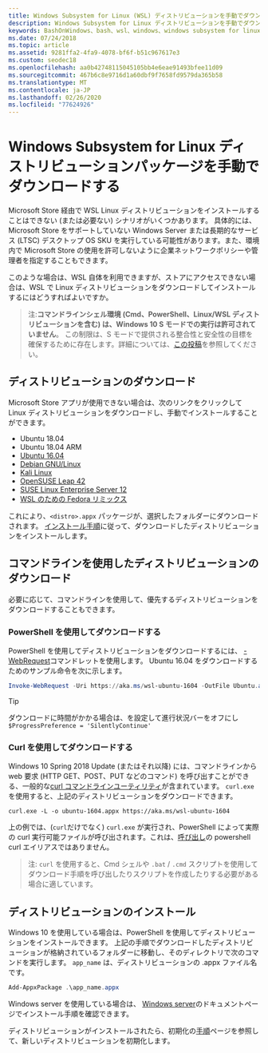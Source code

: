 ```yaml
---
title: Windows Subsystem for Linux (WSL) ディストリビューションを手動でダウンロードする
description: Windows Subsystem for Linux ディストリビューションを手動でダウンロードする方法について説明します。
keywords: BashOnWindows、bash、wsl、windows、windows subsystem for linux、WSL、windows subsystem、ディストリビューション、ubuntu、openSUSE、SLES、debian、kali
ms.date: 07/24/2018
ms.topic: article
ms.assetid: 9281ffa2-4fa9-4078-bf6f-b51c967617e3
ms.custom: seodec18
ms.openlocfilehash: aa0b42748115045105bb4e6eae91493bfee11d09
ms.sourcegitcommit: 467b6c8e9716d1a60dbf9f7658fd9579da365b58
ms.translationtype: MT
ms.contentlocale: ja-JP
ms.lasthandoff: 02/26/2020
ms.locfileid: "77624926"
---
```

# <a name="manually-download-windows-subsystem-for-linux-distro-packages"></a>Windows Subsystem for Linux ディストリビューションパッケージを手動でダウンロードする

Microsoft Store 経由で WSL Linux ディストリビューションをインストールすることはできない (または必要ない) シナリオがいくつかあります。 具体的には、Microsoft Store をサポートしていない Windows Server または長期的なサービス (LTSC) デスクトップ OS SKU を実行している可能性があります。また、環境内で Microsoft Store の使用を許可しないように企業ネットワークポリシーや管理者を指定することもできます。

このような場合は、WSL 自体を利用できますが、ストアにアクセスできない場合は、WSL で Linux ディストリビューションをダウンロードしてインストールするにはどうすればよいですか。

> 注:**コマンドラインシェル環境 (Cmd、PowerShell、Linux/WSL ディストリビューションを含む) は、Windows 10 S モードでの実行は許可されていません**。 この制限は、S モードで提供される整合性と安全性の目標を確保するために存在します。詳細については、[この投稿](https://blogs.msdn.microsoft.com/commandline/2017/05/18/will-linux-distros-run-on-windows-10-s/)を参照してください。

## <a name="downloading-distros"></a>ディストリビューションのダウンロード

Microsoft Store アプリが使用できない場合は、次のリンクをクリックして Linux ディストリビューションをダウンロードし、手動でインストールすることができます。
<!-- * [Ubuntu 18.04](https://aka.ms/wsl-ubuntu-1804)
* [Ubuntu 18.04 ARM](https://aka.ms/wsl-ubuntu-1804-arm) -->
* Ubuntu 18.04
* Ubuntu 18.04 ARM
* [Ubuntu 16.04](https://aka.ms/wsl-ubuntu-1604)
* [Debian GNU/Linux](https://aka.ms/wsl-debian-gnulinux)
* [Kali Linux](https://aka.ms/wsl-kali-linux-new)
* [OpenSUSE Leap 42](https://aka.ms/wsl-opensuse-42)
* [SUSE Linux Enterprise Server 12](https://aka.ms/wsl-sles-12)
* [WSL のための Fedora リミックス](https://github.com/WhitewaterFoundry/WSLFedoraRemix/releases/)

これにより、`<distro>.appx` パッケージが、選択したフォルダーにダウンロードされます。 [インストール手順](#installing-your-distro)に従って、ダウンロードしたディストリビューションをインストールします。

## <a name="downloading-distros-via-the-command-line"></a>コマンドラインを使用したディストリビューションのダウンロード
必要に応じて、コマンドラインを使用して、優先するディストリビューションをダウンロードすることもできます。

 ### <a name="download-using-powershell"></a>PowerShell を使用してダウンロードする
 PowerShell を使用してディストリビューションをダウンロードするには、 [-WebRequest](https://msdn.microsoft.com/powershell/reference/5.1/microsoft.powershell.utility/invoke-webrequest)コマンドレットを使用します。 Ubuntu 16.04 をダウンロードするためのサンプル命令を次に示します。

```powershell
Invoke-WebRequest -Uri https://aka.ms/wsl-ubuntu-1604 -OutFile Ubuntu.appx -UseBasicParsing
```

> [!TIP]
> ダウンロードに時間がかかる場合は、を設定して進行状況バーをオフにし `$ProgressPreference = 'SilentlyContinue'`

### <a name="download-using-curl"></a>Curl を使用してダウンロードする
Windows 10 Spring 2018 Update (またはそれ以降) には、コマンドラインから web 要求 (HTTP GET、POST、PUT などのコマンド) を呼び出すことができる、一般的な[curl コマンドラインユーティリティ](https://curl.haxx.se/)が含まれています。 `curl.exe` を使用すると、上記のディストリビューションをダウンロードできます。

```console
curl.exe -L -o ubuntu-1604.appx https://aka.ms/wsl-ubuntu-1604
```

上の例では、(`curl`だけでなく) `curl.exe` が実行され、PowerShell によって実際の curl 実行可能ファイルが呼び出されます。これは、[呼び出し](https://docs.microsoft.com/en-us/powershell/module/microsoft.powershell.utility/invoke-webrequest?view=powershell-6)の powershell curl エイリアスではありません。

> 注: `curl` を使用すると、Cmd シェルや `.bat` / `.cmd` スクリプトを使用してダウンロード手順を呼び出したりスクリプトを作成したりする必要がある場合に適しています。

## <a name="installing-your-distro"></a>ディストリビューションのインストール
Windows 10 を使用している場合は、PowerShell を使用してディストリビューションをインストールできます。 上記の手順でダウンロードしたディストリビューションが格納されているフォルダーに移動し、そのディレクトリで次のコマンドを実行します。 `app_name` は、ディストリビューションの .appx ファイル名です。  
```Powershell
Add-AppxPackage .\app_name.appx
```

Windows server を使用している場合は、 [Windows server](install-on-server.md)のドキュメントページでインストール手順を確認できます。

ディストリビューションがインストールされたら、初期化の[手順](initialize-distro.md)ページを参照して、新しいディストリビューションを初期化します。
